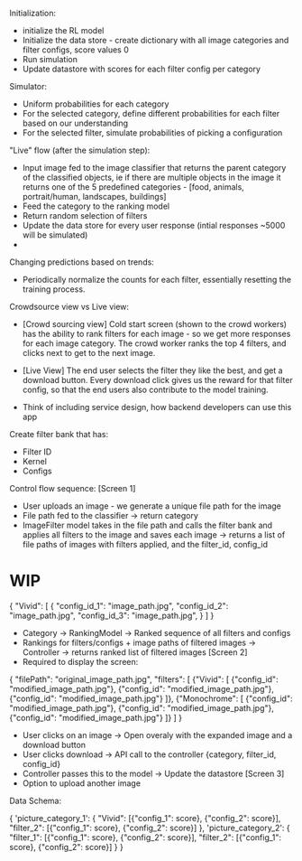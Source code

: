 Initialization:
- initialize the RL model
- Initialize the data store - create dictionary with all image categories and filter configs, score values 0
- Run simulation
- Update datastore with scores for each filter config per category

Simulator:
- Uniform probabilities for each category
- For the selected category, define different probabilities for each filter based on our understanding
- For the selected filter, simulate probabilities of picking a configuration

"Live" flow (after the simulation step):
- Input image fed to the image classifier that returns the parent category of the classified objects, ie if there are multiple objects in the image it returns one of the 5 predefined categories - [food, animals, portrait/human, landscapes, buildings] 
- Feed the category to the ranking model
- Return random selection of filters
- Update the data store for every user response (intial responses ~5000 will be simulated)
- 


Changing predictions based on trends:
- Periodically normalize the counts for each filter, essentially resetting the training process.

Crowdsource view vs Live view:
- [Crowd sourcing view] Cold start screen (shown to the crowd workers) has the ability to rank filters for each image - so we get more responses for each image category. The crowd worker ranks the top 4 filters, and clicks next to get to the next image.
- [Live View] The end user selects the filter they like the best, and get a download button. Every download click gives us the reward for that filter config, so that the end users also contribute to the model training.

- Think of including service design, how backend developers can use this app

Create filter bank that has:
- Filter ID
- Kernel
- Configs

Control flow sequence:
[Screen 1]
- User uploads an image - we generate a unique file path for the image
- File path fed to the classifier -> return category
- ImageFilter model takes in the file path and calls the filter bank and applies all filters to the image and saves each image -> returns a list of file paths of images with filters applied, and the filter_id, config_id
# WIP
{
    "Vivid": [
        {
            "config_id_1": "image_path.jpg",
            "config_id_2": "image_path.jpg",
            "config_id_3": "image_path.jpg",
        }
    ]
}

- Category -> RankingModel -> Ranked sequence of all filters and configs
- Rankings for filters/configs + image paths of filtered images -> Controller -> returns ranked list of filtered images
[Screen 2]
- Required to display the screen:

{
    "filePath": "original_image_path.jpg", 
    "filters": [
        {"Vivid": [
            {"config_id": "modified_image_path.jpg"},
            {"config_id": "modified_image_path.jpg"},
            {"config_id": "modified_image_path.jpg"}
        ]},
        {"Monochrome": [
            {"config_id": "modified_image_path.jpg"},
            {"config_id": "modified_image_path.jpg"},
            {"config_id": "modified_image_path.jpg"}
        ]}
        ]
}

- User clicks on an image -> Open overaly with the expanded image and a download button
- User clicks download -> API call to the controller {category, filter_id, config_id}
- Controller passes this to the model -> Update the datastore
[Screen 3]
- Option to upload another image

Data Schema:

{
    'picture_category_1': {
        "Vivid": [{"config_1": score}, {"config_2": score}],
        "filter_2": [{"config_1": score}, {"config_2": score}]
    },
    'picture_category_2': {
        "filter_1": [{"config_1": score}, {"config_2": score}],
        "filter_2": [{"config_1": score}, {"config_2": score}]
    }
}
